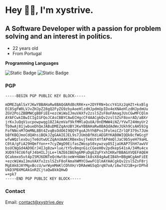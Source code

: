 # Hey 👋🏼, I'm xystrive.
## A Software Developer with a passion for problem solving and an interest in politics.

- 22 years old
- From Portugal

**Programming Languages**

![Static Badge](https://img.shields.io/badge/-Rust?style=for-the-badge&logo=rust&color=%23000000)
![Static Badge](https://img.shields.io/badge/-Golang?style=for-the-badge&logo=go&color=%23000000)

### PGP

```
-----BEGIN PGP PUBLIC KEY BLOCK-----

mDMEZqAlSxYJKwYBBAHaRw8BAQdARdBcRRK+x+2DYFRN+bccY41Xz2qHZt+kxBlg
EC8SgFW0LVJvZHJpZ28gQ2FyZG9zbyAoeHlzdHJpdmUpIDx4eXNAeHlzdHJpdmUu
ZGV2PoiZBBMWCgBBFiEE+ezcWiWaIJmuVAXfv2zslSZsF8oFAmagJUsCGwMFCQlm
AYAFCwkIBwICIgIGFQoJCAsCBBYCAwECHgcCF4AACgkQv2zslSZsF8oxrAD/aBXr
jrKvJuQqViucpowpwqg18ZJAzmVaf9kfMMlaQuUA/0nEMWW4iNZ/YVwT24HmyUr2
Tb9wAj81jwbueDhQeJABuDMEZqAnUBYJKwYBBAHaRw8BAQdAdWvJUkh9CsAH59Jg
FofNNcnM7OmMNL8Bt4ZvqBsOdO6I9QQYFgoAJhYhBPns3FolmiCZrlQF379s7JUm
bBfKBQJmoCdQAhsiBQkJZgGAAIEJEL9s7JUmbBfKdiAEGRYKAB0WIQQk0cfWGcgY
wfwWQzlexbujTe6UtwUCZqAnUAAKCRBexbujTe6Ut4YfAP4mQlJaC9b5yeH79aHL
C0tA/gFiA29HQmfYon++7cyZWgD9EifasZWospS0xywzvpO5IjaUKAP7ShH7awVV
bsUCNgGd4AD9ErJ4IJg8zw+lue/tY5v8mqnGicCGeeH0v2pdkepS41sA/34Mu4cx
XUD974CU6fqFJ4bHILJjLe+lNZE6IBEhg6MFuDgEZqFYxhIKKwYBBAGXVQEFAQEH
QCakmxo5ut4pI5MJ6DNTeQcHwt8coeW+HAWelk8sX84gAwEIB4h+BBgWCgAmFiEE
+ezcWiWaIJmuVAXfv2zslSZsF8oFAmahWMYCGwwFCQlmAYAACgkQv2zslSZsF8rj
MgEAk8JAYMgxBccU/wrWymMmKlCOhXH/rDRAeWG5qQrqN7oA/i6w7dJ1B+prDPhd
UkD3PBXMGAkGnRZCjtaQw8kkQHwD
=+pk7
-----END PGP PUBLIC KEY BLOCK-----
```

### Contact

Email: contact@xystrive.dev
